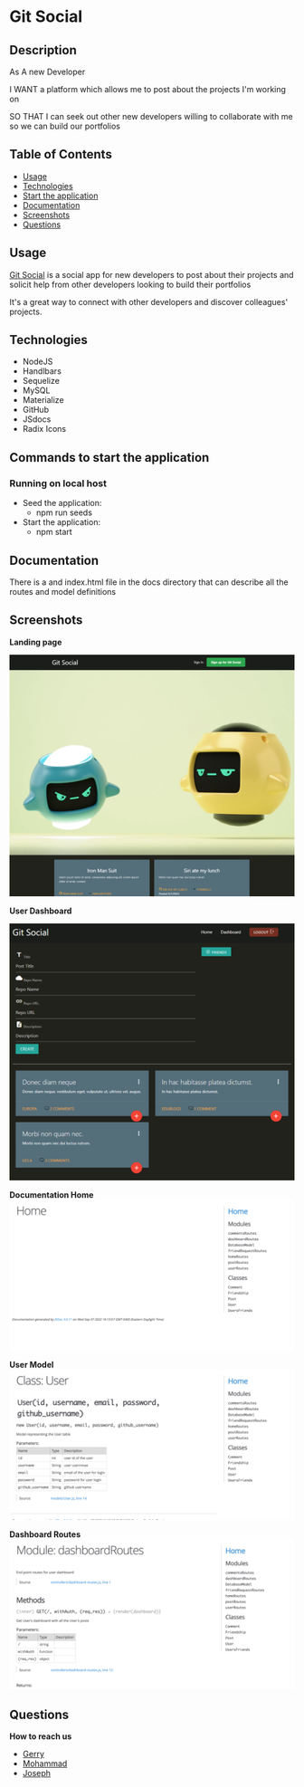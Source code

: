 # Git Social

## Description

As A new Developer

I WANT a platform which allows me to post about the projects I'm working on

SO THAT I can seek out other new developers willing to collaborate with me so we can build our portfolios

## Table of Contents

- [Usage](#usage)
- [Technologies](#technologies)
- [Start the application](#commands-to-start-the-application)
- [Documentation](#documentation)
- [Screenshots](#screenshots)
- [Questions](#questions)

## Usage

<a href="https://pacific-taiga-17313.herokuapp.com/">Git Social</a> is a social app for new developers to post about their projects and solicit help from other developers looking to build their portfolios

It's a great way to connect with other developers and discover colleagues' projects.

## Technologies

- NodeJS
- Handlbars
- Sequelize
- MySQL
- Materialize
- GitHub
- JSdocs
- Radix Icons

## Commands to start the application

### Running on local host
  -  Seed the application: 
        - npm run seeds
  -  Start the application:
        - npm start

## Documentation
There is a and index.html file in the docs directory that can describe all the routes and model definitions

## Screenshots

**Landing page**

![Landing Page](./public/images/app-screenshots/landing-page.png)

**User Dashboard**

![Dashboard](./public/images/app-screenshots/dashboard.png)

**Documentation Home**
![DocumenationIndex](./public/images/documentation-screenshots/Screen%20Shot%202022-09-08%20at%2011.06.27%20AM.png)

**User Model**
![UserModel](./public/images/documentation-screenshots/Screen%20Shot%202022-09-08%20at%2011.06.40%20AM.png)

**Dashboard Routes**
![DashboardRoutes](./public/images/documentation-screenshots/Screen%20Shot%202022-09-08%20at%2011.06.34%20AM.png)
## Questions

**How to reach us**

- <a href="https://github.com/leunggerry">Gerry</a>
- <a href="https://github.com/khalidbhaarat">Mohammad</a>
- <a href="https://github.com/joesen-dev">Joseph</a>
